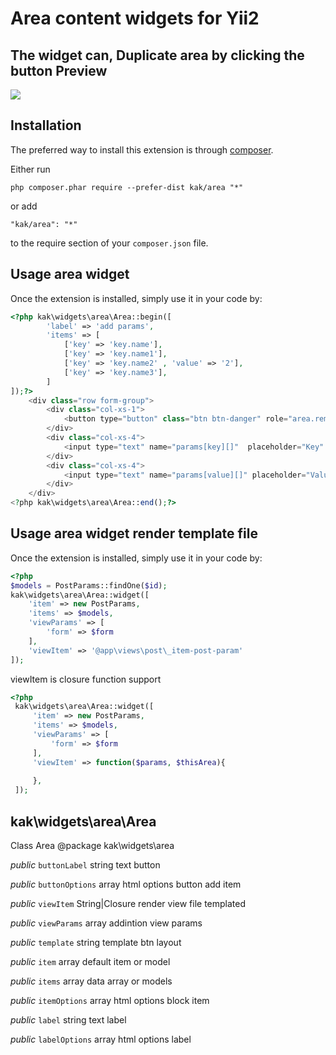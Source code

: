 Area content widgets for Yii2
================
The widget can, Duplicate area by clicking the button
Preview
-----------
<img src="https://lh3.googleusercontent.com/-G6BBKhyQqVg/Va0CmtW6v-I/AAAAAAAAACg/FnU_Qc9DyiU/s512-Ic42/areaPreview.png">

Installation
------------
The preferred way to install this extension is through [composer](http://getcomposer.org/download/).

Either run

```
php composer.phar require --prefer-dist kak/area "*"
```

or add

```
"kak/area": "*"
```

to the require section of your `composer.json` file.

Usage area widget
-----
Once the extension is installed, simply use it in your code by:
```php
<?php kak\widgets\area\Area::begin([
        'label' => 'add params',
        'items' => [
            ['key' => 'key.name'],
            ['key' => 'key.name1'],
            ['key' => 'key.name2' , 'value' => '2'],
            ['key' => 'key.name3'],
        ]
]);?>
    <div class="row form-group">
        <div class="col-xs-1">
            <button type="button" class="btn btn-danger" role="area.remove" >-</button>
        </div>    
        <div class="col-xs-4">
            <input type="text" name="params[key][]"  placeholder="Key"  value="{%=o.key%}" class="form-control"/>
        </div>
        <div class="col-xs-4">
            <input type="text" name="params[value][]" placeholder="Value"  value="{%=o.value%}" class="form-control"/>
        </div>
    </div>
<?php kak\widgets\area\Area::end();?>

```
Usage area widget render template file
-----
Once the extension is installed, simply use it in your code by:
```php
<?php
$models = PostParams::findOne($id);
kak\widgets\area\Area::widget([
    'item' => new PostParams,
    'items' => $models,
    'viewParams' => [
        'form' => $form
    ],
    'viewItem' => '@app\views\post\_item-post-param'
]);
```
viewItem is closure function support 
```php
<?php
 kak\widgets\area\Area::widget([
     'item' => new PostParams,
     'items' => $models,
     'viewParams' => [
         'form' => $form
     ],
     'viewItem' => function($params, $thisArea){
        
     },
 ]);   
```

## kak\widgets\area\Area
Class Area
@package kak\widgets\area

*public* `buttonLabel` string text button

*public* `buttonOptions` array html options button add item

*public* `viewItem` String|Closure render view file templated

*public* `viewParams` array addintion view params

*public* `template` string template btn layout

*public* `item` array default item or model

*public* `items` array data array or models

*public* `itemOptions` array html options block item

*public* `label` string text label

*public* `labelOptions` array html options label
